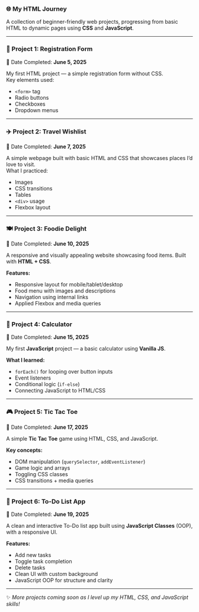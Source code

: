 ### 🌐 My HTML Journey

A collection of beginner-friendly web projects, progressing from basic HTML to dynamic pages using **CSS** and **JavaScript**.

---

### 📄 Project 1: Registration Form  
📅 Date Completed: **June 5, 2025**

My first HTML project — a simple registration form without CSS.  
Key elements used:
- `<form>` tag  
- Radio buttons  
- Checkboxes  
- Dropdown menus

---

### ✈️ Project 2: Travel Wishlist  
📅 Date Completed: **June 7, 2025**

A simple webpage built with basic HTML and CSS that showcases places I’d love to visit.  
What I practiced:
- Images  
- CSS transitions  
- Tables  
- `<div>` usage  
- Flexbox layout

---

### 🍽️ Project 3: Foodie Delight  
📅 Date Completed: **June 10, 2025**

A responsive and visually appealing website showcasing food items. Built with **HTML + CSS**.

**Features:**
- Responsive layout for mobile/tablet/desktop  
- Food menu with images and descriptions  
- Navigation using internal links  
- Applied Flexbox and media queries

---

### 🧮 Project 4: Calculator  
📅 Date Completed: **June 15, 2025**

My first **JavaScript** project — a basic calculator using **Vanilla JS**.

**What I learned:**
- `forEach()` for looping over button inputs  
- Event listeners  
- Conditional logic (`if-else`)  
- Connecting JavaScript to HTML/CSS

---

### 🎮 Project 5: Tic Tac Toe  
📅 Date Completed: **June 17, 2025**

A simple **Tic Tac Toe** game using HTML, CSS, and JavaScript.

**Key concepts:**
- DOM manipulation (`querySelector`, `addEventListener`)  
- Game logic and arrays  
- Toggling CSS classes  
- CSS transitions + media queries

---

### 📝 Project 6: To-Do List App  
📅 Date Completed: **June 19, 2025**

A clean and interactive To-Do list app built using **JavaScript Classes** (OOP), with a responsive UI.

**Features:**
- Add new tasks  
- Toggle task completion  
- Delete tasks  
- Clean UI with custom background  
- JavaScript OOP for structure and clarity


---
✨ _More projects coming soon as I level up my HTML, CSS, and JavaScript skills!_
